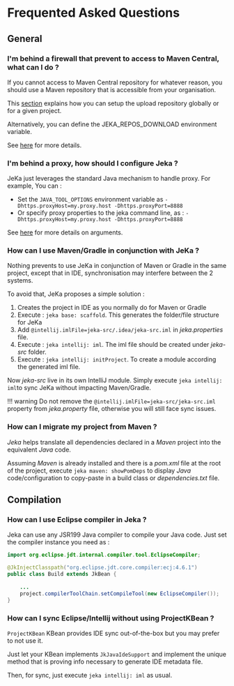 # Frequented Asked Questions

## General

### I'm behind a firewall that prevent to access to Maven Central, what can I do ?

If you cannot access to Maven Central repository for whatever reason, you should use 
a Maven repository that is accessible from your organisation. 

This [section](https://jeka-dev.github.io/jeka/reference-guide/execution-engine-properties/#repositories) explains how you can setup the upload repository globally or for a given project.

Alternatively, you can define the JEKA_REPOS_DOWNLOAD environment variable.

See [here](https://jeka-dev.github.io/jeka/reference-guide/execution-engine-properties/#repositories) for more details.

### I'm behind a proxy, how should I configure Jeka ?

JeKa just leverages the standard Java mechanism to handle proxy. For example, You can :

- Set the `JAVA_TOOL_OPTIONS` environment variable as `-Dhttps.proxyHost=my.proxy.host -Dhttps.proxyPort=8888`
- Or specify proxy properties to the jeka command line, as :  `-Dhttps.proxyHost=my.proxy.host -Dhttps.proxyPort=8888`

See [here](https://stackoverflow.com/questions/120797/how-do-i-set-the-proxy-to-be-used-by-the-jvm) for more details on arguments.

### How can I use Maven/Gradle in conjunction with JeKa ?

Nothing prevents to use JeKa in conjunction of Maven or Gradle in the same project,
except that in IDE, synchronisation may interfere between the 2 systems.

To avoid that, JeKa proposes a simple solution :

1. Creates the project in IDE as you normally do for Maven or Gradle
2. Execute : `jeka base: scaffold`. This generates the folder/file structure for JeKa
3. Add `@intellij.imlFile=jeka-src/.idea/jeka-src.iml` in *jeka.properties* file.
4. Execute : `jeka intellij: iml`. The iml file should be created under *jeka-src* folder.
5. Execute : `jeka intellij: initProject`. To create a module according the generated iml file.

Now *jeka-src* live in its own IntelliJ module.
Simply execute `jeka intellij: iml`to sync JeKa without impacting Maven/Gradle.

!!! warning
    Do not remove the `@intellij.imlFile=jeka-src/jeka-src.iml` property from *jeka.property* file, otherwise you will
    still face sync issues.


### How can I migrate my project from Maven ?

_Jeka_ helps translate all dependencies declared in a _Maven_ project into the equivalent _Java_ code.

Assuming _Maven_ is already installed and there is a _pom.xml_ file at the root of the project, 
execute `jeka maven: showPomDeps` to display _Java_ code/configuration to 
copy-paste in a build class or *dependencies.txt* file.


## Compilation

### How can I use Eclipse compiler in Jeka ?

Jeka can use any JSR199 Java compiler to compile your Java code. Just set the compiler instance you need as :

```java
import org.eclipse.jdt.internal.compiler.tool.EclipseCompiler;

@JkInjectClasspath("org.eclipse.jdt.core.compiler:ecj:4.6.1")
public class Build extends JkBean {
    
    ...
    project.compilerToolChain.setCompileTool(new EclipseCompiler());
}
```

### How can I sync  Eclipse/Intellij without using ProjectKBean ?

`ProjectKBean` KBean provides IDE sync out-of-the-box but you may prefer to not use it.

Just let your KBean implements `JkJavaIdeSupport` and implement the unique method that is 
proving info necessary to generate IDE metadata file.

Then, for sync, just execute `jeka intellij: iml` as usual.








